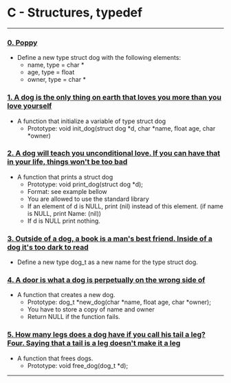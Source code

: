 #  C - Structures, typedef
---

### [0. Poppy](./dog.h)
* Define a new type struct dog with the following elements:
	- name, type = char *
	- age, type = float
	- owner, type = char *


### [1. A dog is the only thing on earth that loves you more than you love yourself](./1-init_dog.c)
* A function that initialize a variable of type struct dog
	- Prototype: void init_dog(struct dog *d, char *name, float age, char *owner)


### [2. A dog will teach you unconditional love. If you can have that in your life, things won't be too bad](./2-print_dog.c)
* A function that prints a struct dog
	- Prototype: void print_dog(struct dog *d);
	- Format: see example bellow
	- You are allowed to use the standard library
	- If an element of d is NULL, print (nil) instead of this element. (if name is NULL, print Name: (nil))
	- If d is NULL print nothing.


### [3. Outside of a dog, a book is a man's best friend. Inside of a dog it's too dark to read](./dog.h)
* Define a new type dog_t as a new name for the type struct dog.


### [4. A door is what a dog is perpetually on the wrong side of](./4-new_dog.c)
* A function that creates a new dog.
	- Prototype: dog_t *new_dog(char *name, float age, char *owner);
	- You have to store a copy of name and owner
	- Return NULL if the function fails.


### [5. How many legs does a dog have if you call his tail a leg? Four. Saying that a tail is a leg doesn't make it a leg](./5-free_dog.c)
* A function that frees dogs.
	- Prototype: void free_dog(dog_t *d);


---
